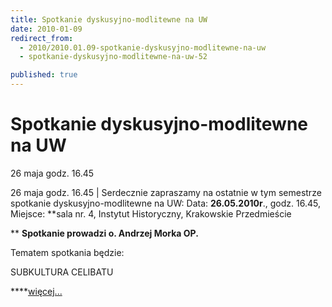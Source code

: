 ```yaml
---
title: Spotkanie dyskusyjno-modlitewne na UW
date: 2010-01-09
redirect_from: 
  - 2010/2010.01.09-spotkanie-dyskusyjno-modlitewne-na-uw
  - spotkanie-dyskusyjno-modlitewne-na-uw-52

published: true
---
```




# Spotkanie dyskusyjno-modlitewne na UW

<time>26 maja godz. 16.45</time>

26 maja godz. 16.45 | 
Serdecznie zapraszamy na ostatnie w tym semestrze spotkanie dyskusyjno-modlitewne na UW:
Data: **26.05.2010r**., godz. 16.45,
Miejsce: **sala nr. 4, Instytut Historyczny, Krakowskie Przedmieście

**
**Spotkanie prowadzi o. Andrzej Morka OP.**

Tematem spotkania będzie:

SUBKULTURA CELIBATU

****[więcej...](http://www.solideo.pl/sd/index.php?ms1=projekty&gr_id=10&ps_id=422&lang=pl)

         

<!--{{json:{"created_date":"2010-01-09 13:36:50","publish_down":"0000-00-00 00:00:00","id":"842"}}}-->